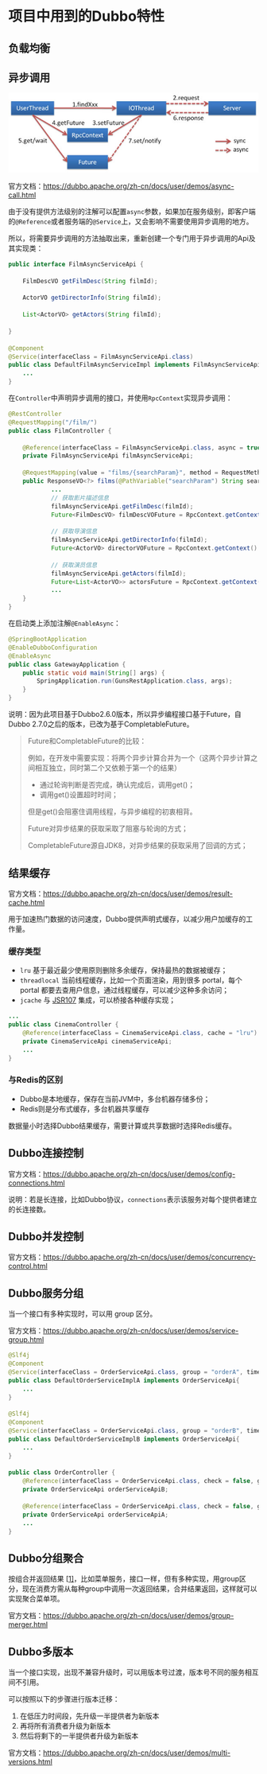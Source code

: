 # 项目中用到的Dubbo特性

## 负载均衡

## 异步调用

![调用流程](assets/future.jpg)

官方文档：https://dubbo.apache.org/zh-cn/docs/user/demos/async-call.html

由于没有提供方法级别的注解可以配置`async`参数，如果加在服务级别，即客户端的`@Reference`或者服务端的`@Service`上，又会影响不需要使用异步调用的地方。

所以，将需要异步调用的方法抽取出来，重新创建一个专门用于异步调用的Api及其实现类：

```java
public interface FilmAsyncServiceApi {

    FilmDescVO getFilmDesc(String filmId);

    ActorVO getDirectorInfo(String filmId);

    List<ActorVO> getActors(String filmId);
    
}

@Component
@Service(interfaceClass = FilmAsyncServiceApi.class)
public class DefaultFilmAsyncServiceImpl implements FilmAsyncServiceApi {
	...
}
```

在`Controller`中声明异步调用的接口，并使用`RpcContext`实现异步调用：

```java
@RestController
@RequestMapping("/film/")
public class FilmController {

    @Reference(interfaceClass = FilmAsyncServiceApi.class, async = true)
    private FilmAsyncServiceApi filmAsyncServiceApi;

	@RequestMapping(value = "films/{searchParam}", method = RequestMethod.GET)
    public ResponseVO<?> films(@PathVariable("searchParam") String searchParam, int searchType) throws InterruptedException, ExecutionException {
			...
            // 获取影片描述信息
            filmAsyncServiceApi.getFilmDesc(filmId);
            Future<FilmDescVO> filmDescVOFuture = RpcContext.getContext().getFuture();

            // 获取导演信息
            filmAsyncServiceApi.getDirectorInfo(filmId);
            Future<ActorVO> directorVOFuture = RpcContext.getContext().getFuture();

            // 获取演员信息
            filmAsyncServiceApi.getActors(filmId);
            Future<List<ActorVO>> actorsFuture = RpcContext.getContext().getFuture();
			...
    }
}
```

在启动类上添加注解`@EnableAsync`：

```java
@SpringBootApplication
@EnableDubboConfiguration
@EnableAsync
public class GatewayApplication {
    public static void main(String[] args) {
        SpringApplication.run(GunsRestApplication.class, args);
    }
}
```

说明：因为此项目基于Dubbo2.6.0版本，所以异步编程接口基于Future，自Dubbo 2.7.0之后的版本，已改为基于CompletableFuture。

> Future和CompletableFuture的比较：
>
> 例如，在开发中需要实现：将两个异步计算合并为一个（这两个异步计算之间相互独立，同时第二个又依赖于第一个的结果）
>
> - 通过轮询判断是否完成，确认完成后，调用get()；
> - 调用get()设置超时时间；
>
> 但是get()会阻塞住调用线程，与异步编程的初衷相背。
>
> Future对异步结果的获取采取了阻塞与轮询的方式；
>
> CompletableFuture源自JDK8，对异步结果的获取采用了回调的方式；

## 结果缓存

官方文档：https://dubbo.apache.org/zh-cn/docs/user/demos/result-cache.html

用于加速热门数据的访问速度，Dubbo提供声明式缓存，以减少用户加缓存的工作量。

### 缓存类型

- `lru` 基于最近最少使用原则删除多余缓存，保持最热的数据被缓存；
- `threadlocal` 当前线程缓存，比如一个页面渲染，用到很多 portal，每个 portal 都要去查用户信息，通过线程缓存，可以减少这种多余访问；
- `jcache` 与 [JSR107](http://jcp.org/en/jsr/detail?id=107') 集成，可以桥接各种缓存实现；

```java
...
public class CinemaController {
    @Reference(interfaceClass = CinemaServiceApi.class, cache = "lru")
    private CinemaServiceApi cinemaServiceApi;
	...
}
```

### 与Redis的区别

+ Dubbo是本地缓存，保存在当前JVM中，多台机器存储多份；
+ Redis则是分布式缓存，多台机器共享缓存

数据量小时选择Dubbo结果缓存，需要计算或共享数据时选择Redis缓存。

## Dubbo连接控制

官方文档：https://dubbo.apache.org/zh-cn/docs/user/demos/config-connections.html

说明：若是长连接，比如Dubbo协议，`connections`表示该服务对每个提供者建立的长连接数。

## Dubbo并发控制

官方文档：https://dubbo.apache.org/zh-cn/docs/user/demos/concurrency-control.html

## Dubbo服务分组

当一个接口有多种实现时，可以用 group 区分。

官方文档：https://dubbo.apache.org/zh-cn/docs/user/demos/service-group.html

```java
@Slf4j
@Component
@Service(interfaceClass = OrderServiceApi.class, group = "orderA", timeout = 9999999)
public class DefaultOrderServiceImplA implements OrderServiceApi{
    ...
}

@Slf4j
@Component
@Service(interfaceClass = OrderServiceApi.class, group = "orderB", timeout = 9999999)
public class DefaultOrderServiceImplB implements OrderServiceApi{
	...
}

public class OrderController {
    @Reference(interfaceClass = OrderServiceApi.class, check = false, group = "orderB")
    private OrderServiceApi orderServiceApiB;

    @Reference(interfaceClass = OrderServiceApi.class, check = false, group = "orderA")
    private OrderServiceApi orderServiceApiA;
	...
}
```

## Dubbo分组聚合

按组合并返回结果 [[1\]](https://dubbo.apache.org/zh-cn/docs/user/demos/group-merger.html#fn1)，比如菜单服务，接口一样，但有多种实现，用group区分，现在消费方需从每种group中调用一次返回结果，合并结果返回，这样就可以实现聚合菜单项。

官方文档：https://dubbo.apache.org/zh-cn/docs/user/demos/group-merger.html

## Dubbo多版本

当一个接口实现，出现不兼容升级时，可以用版本号过渡，版本号不同的服务相互间不引用。

可以按照以下的步骤进行版本迁移：

1. 在低压力时间段，先升级一半提供者为新版本
2. 再将所有消费者升级为新版本
3. 然后将剩下的一半提供者升级为新版本

官方文档：https://dubbo.apache.org/zh-cn/docs/user/demos/multi-versions.html

